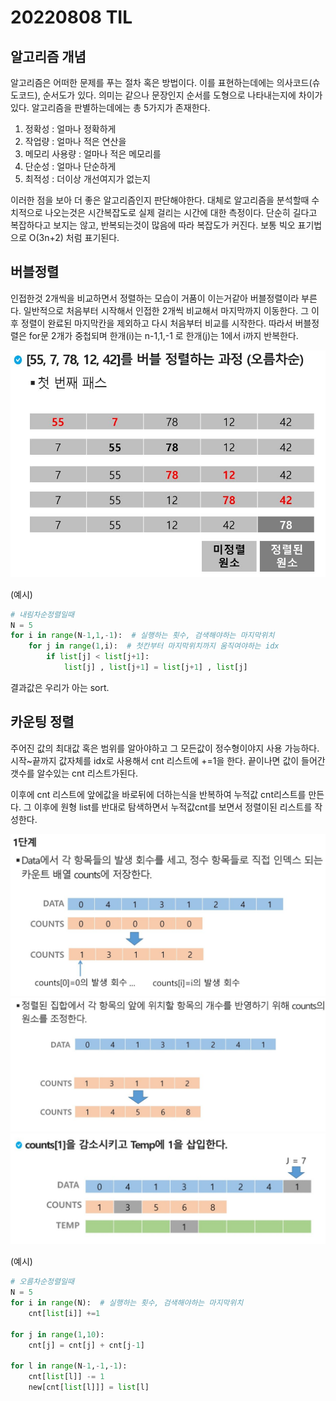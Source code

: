 # 20220808 TIL

## 알고리즘 개념

알고리즘은 어떠한 문제를 푸는 절차 혹은 방법이다.
이를 표현하는데에는 의사코드(슈도코드), 순서도가 있다. 의미는 같으나 문장인지 순서를 도형으로 나타내는지에 차이가 있다.
알고리즘을 판별하는데에는 총 5가지가 존재한다.
1. 정확성 : 얼마나 정확하게
2. 작업량 : 얼마나 적은 연산을
3. 메모리 사용량 : 얼마나 적은 메모리를
4. 단순성 : 얼마나 단순하게
5. 최적성 : 더이상 개선여지가 없는지
  
이러한 점을 보아 더 좋은 알고리즘인지 판단해야한다.
대체로 알고리즘을 분석할때 수치적으로 나오는것은 시간복잡도로 실제 걸리는 시간에 대한 측정이다.
단순히 길다고 복잡하다고 보지는 않고, 반복되는것이 많음에 따라 복잡도가 커진다.
보통 빅오 표기법으로 O(3n+2) 처럼 표기된다.

## 버블정렬
인접한것 2개씩을 비교하면서 정렬하는 모습이 거품이 이는거같아 버블정렬이라 부른다.
일반적으로 처음부터 시작해서 인접한 2개씩 비교해서 마지막까지 이동한다.
그 이후 정렬이 완료된 마지막칸을 제외하고 다시 처음부터 비교를 시작한다.
따라서 버블정렬은 for문 2개가 중첩되며 한개(i)는 n-1,1,-1 로 한개(j)는 1에서 i까지 반복한다.

![버블정렬](/image/20220808_1.jpg)

(예시)
```python
# 내림차순정렬일때
N = 5
for i in range(N-1,1,-1):  # 실행하는 횟수, 검색해야하는 마지막위치
    for j in range(1,i):  # 첫칸부터 마지막위치까지 움직여야하는 idx
        if list[j] < list[j+1]:
            list[j] , list[j+1] = list[j+1] , list[j]
```

결과값은 우리가 아는 sort.

## 카운팅 정렬
주어진 값의 최대값 혹은 범위를 알아야하고 그 모든값이 정수형이야지 사용 가능하다.  
시작~끝까지 값자체를 idx로 사용해서 cnt 리스트에 +=1을 한다.
끝이나면 값이 들어간 갯수를 알수있는 cnt 리스트가된다.

이후에 cnt 리스트에 앞에값을 바로뒤에 더하는식을 반복하여 누적값 cnt리스트를 만든다.
그 이후에 원형 list를 반대로 탐색하면서 누적값cnt를 보면서 정렬이된 리스트를 작성한다.

![카운팅정렬1](/image/20220808_2.jpg)
![카운팅정렬2](/image/20220808_3.jpg)
![카운팅정렬3](/image/20220808_4.jpg)


(예시)
```python
# 오름차순정렬일때
N = 5
for i in range(N):  # 실행하는 횟수, 검색해야하는 마지막위치
    cnt[list[i]] +=1

for j in range(1,10):
    cnt[j] = cnt[j] + cnt[j-1]

for l in range(N-1,-1,-1):
    cnt[list[l]] -= 1
    new[cnt[list[l]]] = list[l]
```
